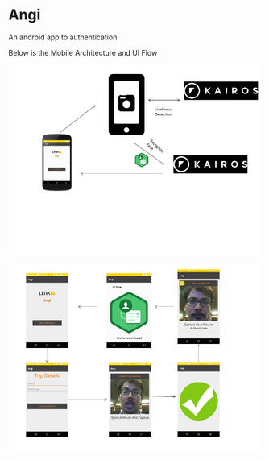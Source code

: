 # Angi

An android app to authentication

Below is the Mobile Architecture and UI Flow

![Screen Shots](Resources/Mobile.JPG?raw=true )

![Screen Shots](Resources/MobileUIFlow.JPG?raw=true )


